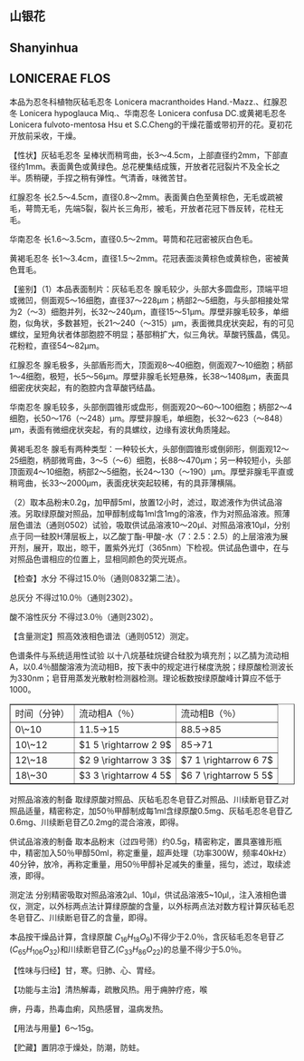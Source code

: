 ## 山银花

## Shanyinhua

## LONICERAE FLOS

本品为忍冬科植物灰毡毛忍冬 Lonicera macranthoides Hand.-Mazz.、红腺忍冬 Lonicera hypoglauca Miq.、华南忍冬 Lonicera confusa DC.或黄褐毛忍冬Lonicera fulvoto-mentosa Hsu et S.C.Cheng的干燥花蕾或带初开的花。夏初花开放前采收，干燥。

【性状】灰毡毛忍冬 呈棒状而稍弯曲，长3～4.5cm，上部直径约2mm，下部直径约1mm。表面黄色或黄绿色。总花梗集结成簇，开放者花冠裂片不及全长之半。质稍硬，手捏之稍有弹性。气清香，味微苦甘。

红腺忍冬 长2.5～4.5cm，直径0.8～2mm。表面黄白色至黄棕色，无毛或疏被毛，萼筒无毛，先端5裂，裂片长三角形，被毛，开放者花冠下唇反转，花柱无毛。

华南忍冬 长1.6～3.5cm，直径0.5～2mm。萼筒和花冠密被灰白色毛。

黄褐毛忍冬 长1～3.4cm，直径1.5～2mm。花冠表面淡黄棕色或黄棕色，密被黄色茸毛。

【鉴别】（1）本品表面制片：灰毡毛忍冬 腺毛较少，头部大多圆盘形，顶端平坦或微凹，侧面观5～16细胞，直径37～228μm；柄部2～5细胞，与头部相接处常为2（～3）细胞并列，长32～240μm，直径15～51μm。厚壁非腺毛较多，单细胞，似角状，多数甚短，长21～240（～315）μm，表面微具疣状突起，有的可见螺纹，呈短角状者体部胞腔不明显；基部稍扩大，似三角状。草酸钙簇晶，偶见。花粉粒，直径54～82μm。

红腺忍冬 腺毛极多，头部盾形而大，顶面观8～40细胞，侧面观7～10细胞；柄部1～4细胞，极短，长5～56μm。厚壁非腺毛长短悬殊，长38～1408μm，表面具细密疣状突起，有的胞腔内含草酸钙结晶。

华南忍冬 腺毛较多，头部倒圆锥形或盘形，侧面观20～60～100细胞；柄部2～4细胞，长50～176（～248）μm。厚壁非腺毛，单细胞，长32～623（～848）μm，表面有微细疣状突起，有的具螺纹，边缘有波状角质隆起。

黄褐毛忍冬 腺毛有两种类型：一种较长大，头部倒圆锥形或倒卵形，侧面观12～25细胞，柄部微弯曲，3～5（～6）细胞，长88～470μm；另一种较短小，头部顶面观4～10细胞，柄部2～5细胞，长24～130（～190）μm。厚壁非腺毛平直或稍弯曲，长33～2000μm，表面疣状突起较稀，有的具菲薄横隔。

（2）取本品粉末0.2g，加甲醇5ml，放置12小时，滤过，取滤液作为供试品溶液。另取绿原酸对照品，加甲醇制成每1ml含1mg的溶液，作为对照品溶液。照薄层色谱法（通则0502）试验，吸取供试品溶液10～20μl、对照品溶液10μl，分别点于同一硅胶H薄层板上，以乙酸丁酯-甲酸-水（7：2.5：2.5）的上层溶液为展开剂，展开，取出，晾干，置紫外光灯（365nm）下检视。供试品色谱中，在与对照品色谱相应的位置上，显相同颜色的荧光斑点。

【检查】水分 不得过15.0％（通则0832第二法）。

总灰分 不得过10.0％（通则2302）。

酸不溶性灰分 不得过3.0％（通则2302）。

【含量测定】照高效液相色谱法（通则0512）测定。

色谱条件与系统适用性试验 以十八烷基硅烷键合硅胶为填充剂；以乙腈为流动相A，以0.4％醋酸溶液为流动相B，按下表中的规定进行梯度洗脱；绿原酸检测波长为330nm；皂苷用蒸发光散射检测器检测。理论板数按绿原酸峰计算应不低于1000。

<table border="1" ><tr>
<td colspan="1" rowspan="1">时间（分钟）</td>
<td colspan="1" rowspan="1">流动相A（％）</td>
<td colspan="1" rowspan="1">流动相B（％）</td>
</tr><tr>
<td colspan="1" rowspan="1">0\~10</td>
<td colspan="1" rowspan="1">11.5→15</td>
<td colspan="1" rowspan="1">88.5→85</td>
</tr><tr>
<td colspan="1" rowspan="1">10\~12</td>
<td colspan="1" rowspan="1">$1 5 \rightarrow 2 9$</td>
<td colspan="1" rowspan="1">85→71</td>
</tr><tr>
<td colspan="1" rowspan="1">12\~18</td>
<td colspan="1" rowspan="1">$2 9 \rightarrow 3 3$</td>
<td colspan="1" rowspan="1">$7 1 \rightarrow 6 7$</td>
</tr><tr>
<td colspan="1" rowspan="1">18\~30</td>
<td colspan="1" rowspan="1">$3 3 \rightarrow 4 5$</td>
<td colspan="1" rowspan="1">$6 7 \rightarrow 5 5$</td>
</tr></table>

对照品溶液的制备 取绿原酸对照品、灰毡毛忍冬皂苷乙对照品、川续断皂苷乙对照品适量，精密称定，加50％甲醇制成每1ml含绿原酸0.5mg、灰毡毛忍冬皂苷乙0.6mg、川续断皂苷乙0.2mg的混合溶液，即得。

供试品溶液的制备 取本品粉末（过四号筛）约0.5g，精密称定，置具塞锥形瓶中，精密加入50％甲醇50ml，称定重量，超声处理（功率300W，频率40kHz）40分钟，放冷，再称定重量，用50％甲醇补足减失的重量，摇匀，滤过，取续滤液，即得。

测定法 分别精密吸取对照品溶液2μl、10μl，供试品溶液5\~10μl,，注入液相色谱仪，测定，以外标两点法计算绿原酸的含量，以外标两点法对数方程计算灰毡毛忍冬皂苷乙、川续断皂苷乙的含量，即得。

本品按干燥品计算，含绿原酸 $C _ { 1 6 } H _ { 1 8 } O _ { 9 } )$不得少于2.0％，含灰毡毛忍冬皂苷$乙 ( C _ { 6 5 } H _ { 1 0 6 } O _ { 3 2 } )$和川续断皂苷乙$( C _ { 3 3 } H _ { 8 6 } O _ { 2 2 } )$的总量不得少于5.0％。

【性味与归经】甘，寒。归肺、心、胃经。

【功能与主治】清热解毒，疏散风热。用于痈肿疗疮，喉

痹，丹毒，热毒血痢，风热感冒，温病发热。

【用法与用量】6～15g。

【贮藏】置阴凉于燥处，防潮，防蛀。